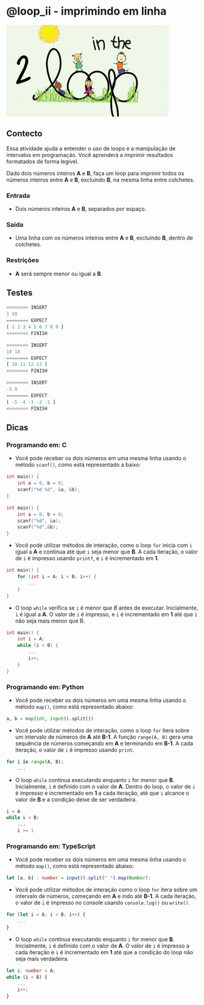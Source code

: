 # @loop_ii - imprimindo em linha

![_](cover.jpg)

## Contecto

Essa atividade ajuda a entender o uso de loops e a manipulação de intervalos em programação. Você aprenderá a imprimir resultados formatados de forma legível.

Dado dois números inteiros **A** e **B**, faça um loop para imprimir todos os números inteiros entre **A** e **B**, excluindo **B**, na mesma linha entre colchetes.

### Entrada

- Dois números inteiros **A** e **B**, separados por espaço.

### Saída

- Uma linha com os números inteiros entre **A** e **B**, excluindo **B**, dentro de colchetes.

### Restrições

- **A** será sempre menor ou igual a **B**.

## Testes

```py
>>>>>>>> INSERT
1 10
======== EXPECT
[ 1 2 3 4 5 6 7 8 9 ]
<<<<<<<< FINISH
```

```py
>>>>>>>> INSERT
10 14
======== EXPECT
[ 10 11 12 13 ]
<<<<<<<< FINISH
```

```py
>>>>>>>> INSERT
-5 0
======== EXPECT
[ -5 -4 -3 -2 -1 ]
<<<<<<<< FINISH

```

## Dicas

### Programando em: C

- Você pode receber os dois números em uma mesma linha usando o método `scanf()`, como está representado a baixo:

```C
int main() {
    int a = 0, b = 0;
    scanf("%d %d", &a, &b);
}
```

```C
int main() {
    int a = 0, b = 0;
    scanf("%d", &a);
    scanf("%d",&b);
}
```

- Você pode utilizar métodos de interação, como o loop `for` inicia com `i` igual a **A** e continua até que `i` seja menor que **B**. A cada iteração, o valor de `i` é impresso usando `printf`, e `i` é incrementado em **1**.

```c
int main() {
    for (int i = A; i < B; i++) {
        ...
    }
}
```

- O loop `while` verifica se `i` é menor que *B* antes de executar. Inicialmente, `i` é igual a **A**. O valor de `i` é impresso, e `i` é incrementado em **1** até que `i` não seja mais menor que B.

```C
int main() {
    int i = A;
    while (i < B) {
        ...
        i++;
    }
}
```

### Programando em: Python

- Você pode receber os dois números em uma mesma linha usando o método `map()`, como está representado abaixo:

```py
a, b = map(int, input().split())
```

- Você pode utilizar métodos de interação, como o loop `for` itera sobre um intervalo de números de **A** até **B-1**. A função `range(A, B)` gera uma sequência de números começando em **A** e terminando em **B-1**. A cada iteração, o valor de `i` é impresso usando `print`.

```py
for i in range(A, B):
    ...
```

- O loop `while` continua executando enquanto `i` for menor que **B**. Inicialmente, `i` é definido com o valor de  **A**. Dentro do loop, o valor de `i` é impresso e incrementado em **1** a cada iteração, até que `i` alcance o valor de **B** e a condição deixe de ser verdadeira.

```py
i = A
while i < B:
    ...
    i += 1
```

### Programando em: TypeScript

- Você pode receber os dois números em uma mesma linha usando o método `map()`, como está representado abaixo:

```ts
let [a, b] : number = input().split(" ").map(Number);
```

- Você pode utilizar métodos de interação como o loop `for` itera sobre um intervalo de números, começando em **A** e indo até **B-1**. A cada iteração, o valor de `i` é impresso no console usando `console.log()` ou `write()`.

```ts
for (let i = A; i < B; i++) {
    ...
}
```

- O loop `while` continua executando enquanto `i` for menor que **B**. Inicialmente, `i` é definido com o valor de **A**. O valor de `i` é impresso a cada iteração e `i` é incrementado em **1** até que a condição do loop não seja mais verdadeira.

```ts
let i: number = A;
while (i < B) {
    ...
    i++;
}
```
